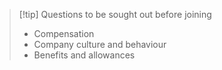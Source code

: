 
>[!tip] Questions to be sought out before joining
>- Compensation
>- Company culture and behaviour
>- Benefits and allowances

